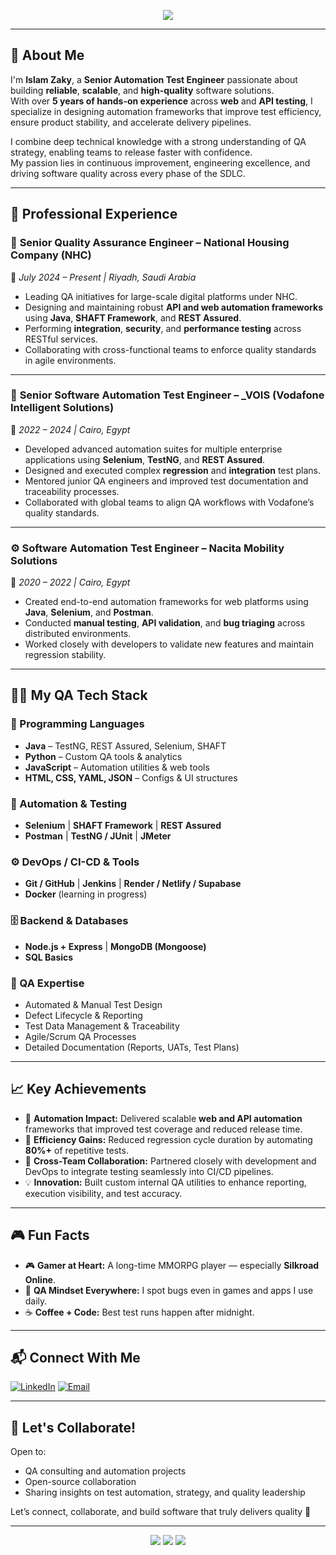 <p align="center">
  <img src="https://readme-typing-svg.demolab.com?font=Fira+Code&weight=600&size=22&duration=3500&pause=1000&color=00E6A8&center=true&vCenter=true&width=950&lines=Hi+%F0%9F%91%8B%2C+I'm+Islam+Zaky+(@ieZaky)!;Senior+Quality+Assurance+Engineer;Automation+%26+API+Testing+Expert;Delivering+Reliable%2C+Scalable+%26+High-Quality+Software" />
</p>

---

## 🌟 About Me

I'm **Islam Zaky**, a **Senior Automation Test Engineer** passionate about building **reliable**, **scalable**, and **high-quality** software solutions.  
With over **5 years of hands-on experience** across **web** and **API testing**, I specialize in designing automation frameworks that improve test efficiency, ensure product stability, and accelerate delivery pipelines.

I combine deep technical knowledge with a strong understanding of QA strategy, enabling teams to release faster with confidence.  
My passion lies in continuous improvement, engineering excellence, and driving software quality across every phase of the SDLC.

---

## 💼 Professional Experience

### 🏢 **Senior Quality Assurance Engineer – National Housing Company (NHC)**
📅 *July 2024 – Present | Riyadh, Saudi Arabia*  
- Leading QA initiatives for large-scale digital platforms under NHC.  
- Designing and maintaining robust **API and web automation frameworks** using **Java**, **SHAFT Framework**, and **REST Assured**.  
- Performing **integration**, **security**, and **performance testing** across RESTful services.  
- Collaborating with cross-functional teams to enforce quality standards in agile environments.

---

### 🧩 **Senior Software Automation Test Engineer – _VOIS (Vodafone Intelligent Solutions)**
📅 *2022 – 2024 | Cairo, Egypt*  
- Developed advanced automation suites for multiple enterprise applications using **Selenium**, **TestNG**, and **REST Assured**.  
- Designed and executed complex **regression** and **integration** test plans.  
- Mentored junior QA engineers and improved test documentation and traceability processes.  
- Collaborated with global teams to align QA workflows with Vodafone’s quality standards.

---

### ⚙️ **Software Automation Test Engineer – Nacita Mobility Solutions**
📅 *2020 – 2022 | Cairo, Egypt*  
- Created end-to-end automation frameworks for web platforms using **Java**, **Selenium**, and **Postman**.  
- Conducted **manual testing**, **API validation**, and **bug triaging** across distributed environments.  
- Worked closely with developers to validate new features and maintain regression stability.

---

## 🧑‍💻 My QA Tech Stack

### 🧠 Programming Languages
- **Java** – TestNG, REST Assured, Selenium, SHAFT  
- **Python** – Custom QA tools & analytics  
- **JavaScript** – Automation utilities & web tools  
- **HTML, CSS, YAML, JSON** – Configs & UI structures  

### 🧩 Automation & Testing
- **Selenium** | **SHAFT Framework** | **REST Assured**  
- **Postman** | **TestNG / JUnit** | **JMeter**

### ⚙️ DevOps / CI-CD & Tools
- **Git / GitHub** | **Jenkins** | **Render / Netlify / Supabase**  
- **Docker** (learning in progress)

### 🗄️ Backend & Databases
- **Node.js + Express** | **MongoDB (Mongoose)**  
- **SQL Basics**

### 🧪 QA Expertise
- Automated & Manual Test Design  
- Defect Lifecycle & Reporting  
- Test Data Management & Traceability  
- Agile/Scrum QA Processes  
- Detailed Documentation (Reports, UATs, Test Plans)  

---

## 📈 Key Achievements

- 🧩 **Automation Impact:** Delivered scalable **web and API automation** frameworks that improved test coverage and reduced release time.  
- 🚀 **Efficiency Gains:** Reduced regression cycle duration by automating **80%+** of repetitive tests.  
- 🤝 **Cross-Team Collaboration:** Partnered closely with development and DevOps to integrate testing seamlessly into CI/CD pipelines.  
- 💡 **Innovation:** Built custom internal QA utilities to enhance reporting, execution visibility, and test accuracy.  

---

## 🎮 Fun Facts

- 🎮 **Gamer at Heart:** A long-time MMORPG player — especially **Silkroad Online**.  
- 🧠 **QA Mindset Everywhere:** I spot bugs even in games and apps I use daily.  
- ☕ **Coffee + Code:** Best test runs happen after midnight.

---

## 📬 Connect With Me

[![LinkedIn](https://img.shields.io/badge/-LinkedIn-0A66C2?style=flat&logo=linkedin&logoColor=white)](https://www.linkedin.com/in/iezaky/)
[![Email](https://img.shields.io/badge/-Email-D14836?style=flat&logo=gmail&logoColor=white)](mailto:McEslam58@gmail.com)

---

## 🚀 Let's Collaborate!

Open to:
- QA consulting and automation projects  
- Open-source collaboration  
- Sharing insights on test automation, strategy, and quality leadership  

Let’s connect, collaborate, and build software that truly delivers quality 🚀

---

<p align="center">
  <img src="https://github-readme-stats.vercel.app/api?username=ieZaky&show_icons=true&theme=radical&hide_border=true" />
  <img src="https://github-readme-streak-stats.herokuapp.com?user=ieZaky&theme=radical&hide_border=true" />
  <img src="https://github-profile-summary-cards.vercel.app/api/cards/profile-details?username=ieZaky&theme=github_dark" />
</p>
